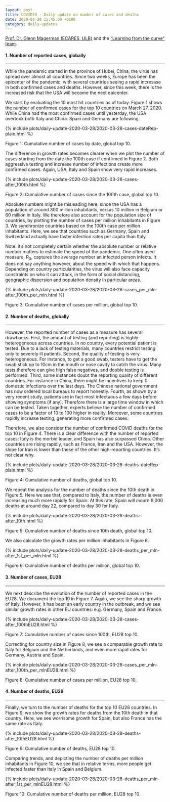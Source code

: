 ```yaml
---
layout: post
title: COVID19 - Daily update on number of cases and deaths
date: 2020-03-28 15:45:00 +0100
category: daily-updates
---
```

[Prof. Dr. Glenn Magerman (ECARES, ULB)](http://www.glennmagerman.com) and the [“Learning from the curve” team](https://github.com/Learning-from-the-curve).

#### 1. Number of reported cases, globally

-------------------------------------

While the pandemic started in the province of Hubei, China, the virus has spread over almost all countries. Since two weeks, Europe has been the epicenter of the pandemic, with several countries seeing a rapid incresase in both confirmed cases and deaths. However, since this week, there is the increased risk that the USA will become the next epicenter.

<!--more-->

We start by evaluating the 10 most hit countries as of today. Figure 1 shows the number of confirmed cases for the top 10 countries on March 27, 2020. While China had the most confirmed cases until yesterday, the USA overtook both Italy and China. Spain and Germany are following.

{% include plots/daily-update-2020-03-28/2020-03-28-cases-dateRep-plain.html %}

Figure 1: Cumulative number of cases by date, global top 10.

The difference in growth rates becomes clearer when we plot the number of cases starting from the date the 100th case if confirmed in Figure 2. Both aggressive testing and increase number of infections create more confirmed cases. Again, USA, Italy and Spain show very rapid increases.

{% include plots/daily-update-2020-03-28/2020-03-28-cases-after_100th.html %}

Figure 2: Cumulative number of cases since the 100th case, global top 10.

Absolute numbers might be misleading here, since the USA has a population of around 300 million inhabitants, versus 10 million in Belgium or 60 million in Italy. We therefore also account for the population size of countries, by plotting the number of cases per million inhabitants in Figure 3. We synchronize countries based on the 100th case per million inhabitants. Here, we see that countries such as Germany, Spain and Switzerland actually have faster infection rates per capita than Italy.

Note: it’s not completely certain whether the absolute number or relative number matters to estimate the speed of the pandemic. One often used measure, R<sub>0</sub>, captures the average number an infected person infects. It does not say anything however, about the speed with which that happens. Depending on country particularities, the virus will also face capacity constraints on who it can attack, in the form of social distancing, geographic dispersion and population density in particular areas.

{% include plots/daily-update-2020-03-28/2020-03-28-cases_per_mln-after_100th_per_mln.html %}

Figure 3: Cumulative number of cases per million, global top 10.

#### 2. Number of deaths, globally

-------------------------------------

However, the reported number of cases as a measure has several drawbacks. First, the amount of testing (and reporting) is highly heterogeneous across countries. In no country, every potential patient is tested. Due to a lack of testing materials, many countries restrict testing only to severely ill patients. Second, the quality of testing is very heterogeneous. For instance, to get a good swab, testers have to get the swab stick up to 10cm in the mouth or nose cavity to catch the virus. Many tests therefore can give high false negatives, and double testing is performed. Third, some instances doubt the reporting quality of different countries. For instance in China, there might be incentives to keep 0 domestic infections over the last days. The Chinese national government has now ordered local bureaus to report honestly. Fourth, as shown by a very recent study, patients are in fact most infectuous a few days before showing symptoms (if any). Therefore there is a large time window in which can be tested. Taken together, experts believe the number of confirmed cases to be a factor of 10 to 100 higher in reality. Moreover, some countries rapidly increase testing, generating more confirmed cases.

Therefore, we also consider the number of confirmed COVID deaths for the top 10 in Figure 4. There is a clear difference with the number of reported cases: Italy is the morbid leader, and Spain has also surpassed China. Other countries are rising rapidly, such as France, Iran and the USA. However, the slope for Iran is lower than these of the other high-reporting countries. It’s not clear why.

{% include plots/daily-update-2020-03-28/2020-03-28-deaths-dateRep-plain.html %}

Figure 4: Cumulative number of deaths, global top 10.

We repeat the analysis for the number of deaths since the 10th death in Figure 5. Here we see that, compared to Italy, the number of deaths is even increasing much more rapidly for Spain. At this rate, Spain will mourn 8,000 deaths at around day 22, compared to day 30 for Italy.

{% include plots/daily-update-2020-03-28/2020-03-28-deaths-after_10th.html %}

Figure 5: Cumulative number of deaths since 10th death, global top 10.

We also calculate the growth rates per million inhabitants in Figure 6.

{% include plots/daily-update-2020-03-28/2020-03-28-deaths_per_mln-after_1st_per_mln.html %}

Figure 6: Cumulative number of deaths per million, global top 10.

#### 3. Number of cases, EU28

-------------------------------------

We next describe the evolution of the number of reported cases in the EU28. We document the top 10 in Figure 7. Again, we see the sharp growth of Italy. However, it has been an early country in the outbreak, and we see similar growth rates in other EU countries: e.g. Germany, Spain and France.

{% include plots/daily-update-2020-03-28/2020-03-28-cases-after_100thEU28.html %}

Figure 7: Cumulative number of cases since 100th, EU28 top 10.

Correcting for country size in Figure 8, we see a comparable growth rate to Italy for Belgium and the Netherlands, and even more rapid rates for Germany, Austria and Spain.

{% include plots/daily-update-2020-03-28/2020-03-28-cases_per_mln-after_100th_per_mlnEU28.html %}

Figure 8: Cumulative number of cases per million, EU28 top 10.

#### 4. Number of deaths, EU28

-------------------------------------

Finally, we turn to the number of deaths for the top 10 EU28 countries. In Figure 9, we show the growth rates for deaths from the 10th death in that country. Here, we see worrisome growth for Spain, but also France has the same rate as Italy.

{% include plots/daily-update-2020-03-28/2020-03-28-deaths-after_10thEU28.html %}

Figure 9: Cumulative number of deaths, EU28 top 10.

Comparing trends, and depicting the number of deaths per million inhabitants in Figure 10, we see that in relative terms, more people get infected faster than Italy in Spain and Belgium.

{% include plots/daily-update-2020-03-28/2020-03-28-deaths_per_mln-after_1st_per_mlnEU28.html %}

Figure 10: Cumulative number of deaths per million, EU28 top 10.

